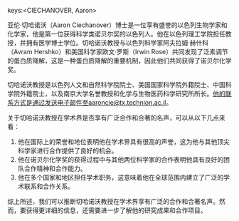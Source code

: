 keys:<CIECHANOVER, Aaron>


亚伦·切哈诺沃（Aaron Ciechanover）博士是一位享有盛誉的以色列生物学家和化学家，他是第一位获得科学类诺贝尔奖的以色列人。他在以色列理工学院担任教授，并拥有医学博士学位。切哈诺沃教授与以色列科学家阿夫拉姆·赫什科（Avram Hershko）和美国科学家欧文·罗斯（Irwin Rose）共同发现了泛素调节的蛋白质降解，这是一种蛋白质降解的重要机制，因此他们共同获得了诺贝尔化学奖。

切哈诺沃教授是以色列人文和自然科学院院士、美国国家科学院外籍院士、中国科学院外籍院士，以及南京大学名誉教授和化学与生物医药科学研究所所长。他的联系方式是通过发送电子邮件至aaroncie@tx.technion.ac.il。

关于切哈诺沃教授在学术界是否享有广泛合作和合著的名声，可以从以下几点来看：

1. 他在国际上的荣誉和地位表明他在学术界具有很高的声誉，这为他与其他顶尖科学家进行合作提供了良好的机会。
2. 他在诺贝尔化学奖的获得过程中与其他两位科学家的合作表明他具有良好的团队合作精神和合作能力。
3. 他在多个国家和地区担任学术职务，这意味着他在全球范围内建立了广泛的学术联系和合作关系。

综上所述，我们可以推断切哈诺沃教授在学术界享有广泛的合作和合著名声。然而，要获得更详细的信息，还需要进一步了解他的研究成果和合作项目。